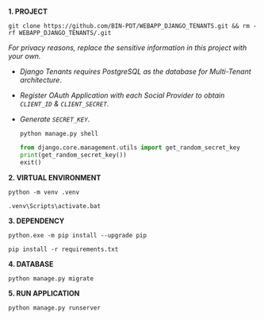 **1. PROJECT**

```
git clone https://github.com/BIN-PDT/WEBAPP_DJANGO_TENANTS.git && rm -rf WEBAPP_DJANGO_TENANTS/.git
```

_For privacy reasons, replace the sensitive information in this project with your own._

-   _Django Tenants requires PostgreSQL as the database for Multi-Tenant architecture_.

-   _Register OAuth Application with each Social Provider to obtain `CLIENT_ID` & `CLIENT_SECRET`_.

-   _Generate `SECRET_KEY`_.

    ```
    python manage.py shell
    ```

    ```python
    from django.core.management.utils import get_random_secret_key
    print(get_random_secret_key())
    exit()
    ```

**2. VIRTUAL ENVIRONMENT**

```
python -m venv .venv
```

```
.venv\Scripts\activate.bat
```

**3. DEPENDENCY**

```
python.exe -m pip install --upgrade pip
```

```
pip install -r requirements.txt
```

**4. DATABASE**

```
python manage.py migrate
```

**5. RUN APPLICATION**

```
python manage.py runserver
```
